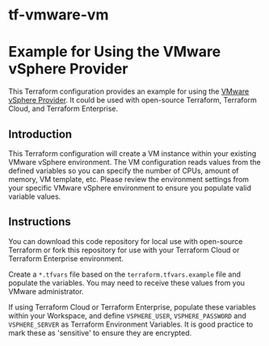 # tf-vmware-vm
# Example for Using the VMware vSphere Provider
This Terraform configuration provides an example for using the [VMware vSphere Provider](https://www.terraform.io/docs/providers/vsphere/index.html). It could be used with open-source Terraform, Terraform Cloud, and Terraform Enterprise.

## Introduction
This Terraform configuration will create a VM instance within your existing VMware vSphere environment. The VM configuration reads values from the defined variables so you can specify the number of CPUs, amount of memory, VM template, etc. Please review the environment settings from your specific VMware vSphere environment to ensure you populate valid variable values.

## Instructions
You can download this code repository for local use with open-source Terraform or fork this repository for use with your Terraform Cloud or Terraform Enterprise environment.

Create a `*.tfvars` file based on the `terraform.tfvars.example` file and populate the variables. You may need to receive these values from you VMware administrator.

If using Terraform Cloud or Terraform Enterprise, populate these variables within your Workspace, and define `VSPHERE_USER`, `VSPHERE_PASSWORD` and `VSPHERE_SERVER` as Terraform Environment Variables. It is good practice to mark these as 'sensitive' to ensure they are encrypted. 
